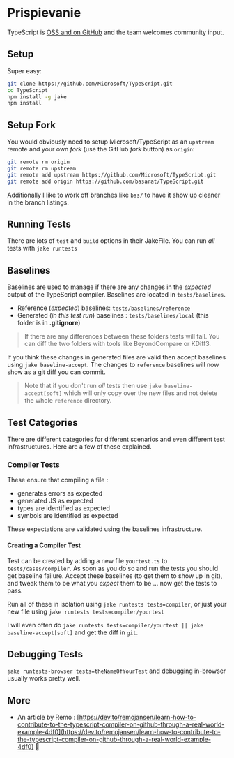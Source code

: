 # Prispievanie

TypeScript is [OSS and on GitHub](https://github.com/Microsoft/TypeScript) and the team welcomes community input.

## Setup

Super easy:

```bash
git clone https://github.com/Microsoft/TypeScript.git
cd TypeScript
npm install -g jake
npm install
```

## Setup Fork

You would obviously need to setup Microsoft/TypeScript as an `upstream` remote and your own _fork_ \(use the GitHub _fork_ button\) as `origin`:

```bash
git remote rm origin
git remote rm upstream
git remote add upstream https://github.com/Microsoft/TypeScript.git
git remote add origin https://github.com/basarat/TypeScript.git
```

Additionally I like to work off branches like `bas/` to have it show up cleaner in the branch listings.

## Running Tests

There are lots of `test` and `build` options in their JakeFile. You can run _all_ tests with `jake runtests`

## Baselines

Baselines are used to manage if there are any changes in the _expected_ output of the TypeScript compiler. Baselines are located in `tests/baselines`.

* Reference \(_expected_\) baselines: `tests/baselines/reference`
* Generated \(_in this test run_\) baselines : `tests/baselines/local` \(this folder is in **.gitignore**\)

> If there are any differences between these folders tests will fail. You can diff the two folders with tools like BeyondCompare or KDiff3.

If you think these changes in generated files are valid then accept baselines using `jake baseline-accept`. The changes to `reference` baselines will now show as a git diff you can commit.

> Note that if you don't run _all_ tests then use `jake baseline-accept[soft]` which will only copy over the new files and not delete the whole `reference` directory.

## Test Categories

There are different categories for different scenarios and even different test infrastructures. Here are a few of these explained.

### Compiler Tests

These ensure that compiling a file :

* generates errors as expected
* generated JS as expected
* types are identified as expected
* symbols are identified as expected

These expectations are validated using the baselines infrastructure.

#### Creating a Compiler Test

Test can be created by adding a new file `yourtest.ts` to `tests/cases/compiler`. As soon as you do so and run the tests you should get baseline failure. Accept these baselines \(to get them to show up in git\), and tweak them to be what you _expect_ them to be ... now get the tests to pass.

Run all of these in isolation using `jake runtests tests=compiler`, or just your new file using `jake runtests tests=compiler/yourtest`

I will even often do `jake runtests tests=compiler/yourtest || jake baseline-accept[soft]` and get the diff in `git`.

## Debugging Tests

`jake runtests-browser tests=theNameOfYourTest` and debugging in-browser usually works pretty well.

## More

* An article by Remo : [https://dev.to/remojansen/learn-how-to-contribute-to-the-typescript-compiler-on-github-through-a-real-world-example-4df0](https://dev.to/remojansen/learn-how-to-contribute-to-the-typescript-compiler-on-github-through-a-real-world-example-4df0) 🌹

